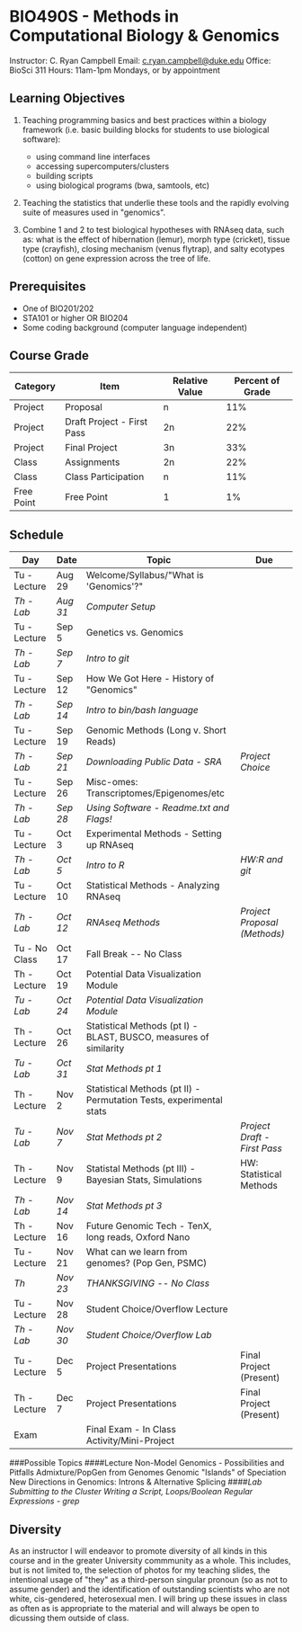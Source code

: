 # BIO490S - Methods in Computational Biology & Genomics

Instructor: C. Ryan Campbell
Email: [c.ryan.campbell@duke.edu](c.ryan.campbell@duke.edu)
Office: BioSci 311
Hours: 11am-1pm Mondays, or by appointment

## Learning Objectives			
1. Teaching programming basics and best practices within a biology framework (i.e. basic building blocks for students to use biological software):
	* using command line interfaces
	* accessing supercomputers/clusters
	* building scripts
	* using biological programs (bwa, samtools, etc)

2. Teaching the statistics that underlie these tools and the rapidly evolving suite of measures used in "genomics".

3. Combine 1 and 2 to test biological hypotheses with RNAseq data, such as: what is the effect of hibernation (lemur), morph type (cricket), tissue type (crayfish), closing mechanism (venus flytrap), and salty ecotypes (cotton) on gene expression across the tree of life.

## Prerequisites
- One of BIO201/202
- STA101 or higher OR BIO204
- Some coding background (computer language independent)

## Course Grade
|Category|Item|Relative Value|Percent of Grade|
|--------|----|-------|----------------|
|Project|Proposal|n|11%|
|Project|Draft Project - First Pass|2n|22%|
|Project|Final Project|3n|33%|
|Class|Assignments|2n|22%|
|Class|Class Participation|n|11%|
|Free Point|Free Point|1|1%|

## Schedule
|Day|Date|Topic|Due|
|-------------|---------------|-----------------------------------------------------|-------------|
|Tu - Lecture|Aug 29|Welcome/Syllabus/"What is 'Genomics'?"||
|_Th - Lab_|_Aug 31_|_Computer Setup_||
|Tu - Lecture|Sep 5|Genetics vs. Genomics||
|_Th - Lab_|_Sep 7_|_Intro to git_||
|Tu - Lecture|Sep 12|How We Got Here - History of "Genomics"||
|_Th - Lab_|_Sep 14_|_Intro to bin/bash language_||
|Tu - Lecture|Sep 19|Genomic Methods (Long v. Short Reads)||
|_Th - Lab_|_Sep 21_|_Downloading Public Data - SRA_|_Project Choice_|
|Tu - Lecture|Sep 26|Misc-omes: Transcriptomes/Epigenomes/etc||
|_Th - Lab_|_Sep 28_|_Using Software - Readme.txt and Flags!_||
|Tu - Lecture|Oct 3|Experimental Methods - Setting up RNAseq||
|_Th - Lab_|_Oct 5_|_Intro to R_|_HW:R and git_|
|Tu - Lecture|Oct 10|Statistical Methods - Analyzing RNAseq||
|_Th - Lab_|_Oct 12_|_RNAseq Methods_|_Project Proposal (Methods)_|
|Tu - No Class|Oct 17|Fall Break -- No Class||
|Th - Lecture|Oct 19|Potential Data Visualization Module||
|_Tu - Lab_|_Oct 24_|_Potential Data Visualization Module_||
|Th - Lecture|Oct 26|Statistical Methods (pt I) - BLAST, BUSCO, measures of similarity||
|_Tu - Lab_|_Oct 31_|_Stat Methods pt 1_||
|Th - Lecture|Nov 2|Statistical Methods (pt II) - Permutation Tests, experimental stats||
|_Tu - Lab_|_Nov 7_|_Stat Methods pt 2_|_Project Draft - First Pass_|
|Th - Lecture|Nov 9|Statistal Methods (pt III) - Bayesian Stats, Simulations|HW: Statistical Methods|
|_Th - Lab_|_Nov 14_|_Stat Methods pt 3_||
|Th - Lecture|Nov 16|Future Genomic Tech - TenX, long reads, Oxford Nano||
|Tu - Lecture|Nov 21|What can we learn from genomes? (Pop Gen, PSMC)||
|_Th_|_Nov 23_|_THANKSGIVING -- No Class_||
|Tu - Lecture|Nov 28|Student Choice/Overflow Lecture||
|_Th - Lab_|_Nov 30_|_Student Choice/Overflow Lab_||
|Tu - Lecture|Dec 5|Project Presentations|Final Project (Present)|
|Th - Lecture|Dec 7|Project Presentations|Final Project (Present)|
|Exam| |Final Exam - In Class Activity/Mini-Project||

###Possible Topics
####Lecture
Non-Model Genomics - Possibilities and Pitfalls
Admixture/PopGen from Genomes
Genomic "Islands" of Speciation
New Directions in Genomics: Introns & Alternative Splicing
####_Lab_
_Submitting to the Cluster_
_Writing a Script, Loops/Boolean_
_Regular Expressions - grep_


## Diversity
As an instructor I will endeavor to promote diversity of all kinds in this course and in the greater University commmunity as a whole. This includes, but is not limited to, the selection of photos for my teaching slides, the intentional usage of "they" as a third-person singular pronoun (so as not to assume gender) and the identification of outstanding scientists who are not white, cis-gendered, heterosexual men. I will bring up these issues in class as often as is appropriate to the material and will always be open to dicussing them outside of class.
